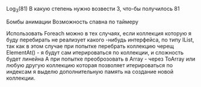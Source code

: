 Log<sub>3</sub>(81)
В какую степень нужно возвести 3, что-бы получилось 81

Бомбы анимации
Возможность спавна по таймеру

Использовать Foreach можно в тех случаях, если коллекция которую я буду перебирать не реализует какого -нибудь интерфейса, по типу IList, так  как в этом случае при попытке перебрать коллекцию черещ ElementAt() - я будут сам итерироваться по коллекции, и сложность будет линейна
А при попытке преоброзовать в Array - через ToArray или любую другую коллекцию которая позволяет итерироваться по индексам я выделю дополнительную память на создание новой коллекции.